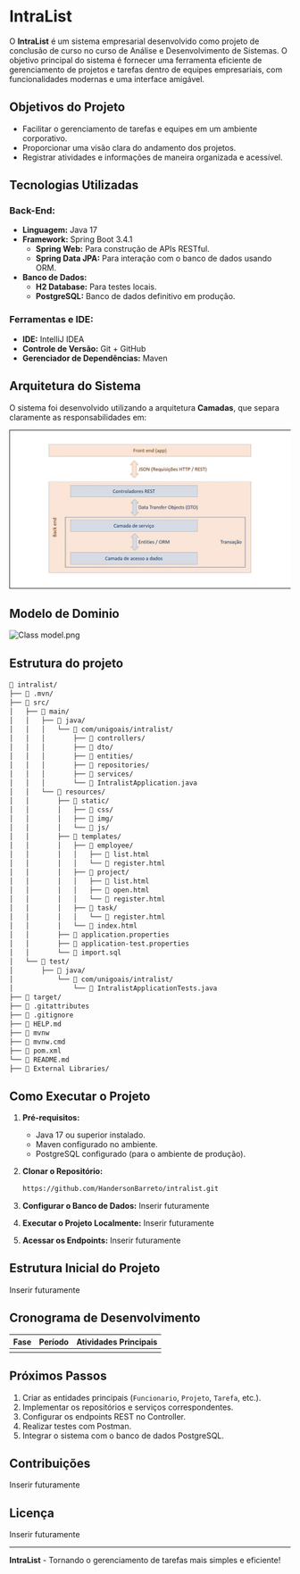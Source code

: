 # IntraList

O **IntraList** é um sistema empresarial desenvolvido como projeto de conclusão de curso no curso de Análise e Desenvolvimento de Sistemas. O objetivo principal do sistema é fornecer uma ferramenta eficiente de gerenciamento de projetos e tarefas dentro de equipes empresariais, com funcionalidades modernas e uma interface amigável.

## Objetivos do Projeto

- Facilitar o gerenciamento de tarefas e equipes em um ambiente corporativo.
- Proporcionar uma visão clara do andamento dos projetos.
- Registrar atividades e informações de maneira organizada e acessível.

## Tecnologias Utilizadas

### **Back-End:**
- **Linguagem:** Java 17
- **Framework:** Spring Boot 3.4.1
  - **Spring Web:** Para construção de APIs RESTful.
  - **Spring Data JPA:** Para interação com o banco de dados usando ORM.
- **Banco de Dados:**
  - **H2 Database:** Para testes locais.
  - **PostgreSQL:** Banco de dados definitivo em produção.

### **Ferramentas e IDE:**
- **IDE:** IntelliJ IDEA
- **Controle de Versão:** Git + GitHub
- **Gerenciador de Dependências:** Maven

## Arquitetura do Sistema

O sistema foi desenvolvido utilizando a arquitetura **Camadas**, que separa claramente as responsabilidades em:

![img.png](img.png)
## Modelo de Dominio
![Class model.png](..%2FUml%2FClass%20model.png)

## Estrutura do projeto
```shell
📂 intralist/
├── 📂 .mvn/
├── 📂 src/
│   ├── 📂 main/
│   │   ├── 📂 java/
│   │   │   └── 📂 com/unigoais/intralist/
│   │   │       ├── 📂 controllers/
│   │   │       ├── 📂 dto/
│   │   │       ├── 📂 entities/
│   │   │       ├── 📂 repositories/
│   │   │       ├── 📂 services/
│   │   │       └── 📄 IntralistApplication.java
│   │   └── 📂 resources/
│   │       ├── 📂 static/
│   │       │   ├── 📂 css/
│   │       │   ├── 📂 img/
│   │       │   └── 📂 js/
│   │       ├── 📂 templates/
│   │       │   ├── 📂 employee/
│   │       │   │   ├── 📄 list.html
│   │       │   │   └── 📄 register.html
│   │       │   ├── 📂 project/
│   │       │   │   ├── 📄 list.html
│   │       │   │   ├── 📄 open.html
│   │       │   │   └── 📄 register.html
│   │       │   ├── 📂 task/
│   │       │   │   └── 📄 register.html
│   │       │   └── 📄 index.html
│   │       ├── 📄 application.properties
│   │       ├── 📄 application-test.properties
│   │       └── 📄 import.sql
│   └── 📂 test/
│       ├── 📂 java/
│           └── 📂 com/unigoais/intralist/
│               └── 📄 IntralistApplicationTests.java
├── 📂 target/
├── 📄 .gitattributes
├── 📄 .gitignore
├── 📄 HELP.md
├── 📄 mvnw
├── 📄 mvnw.cmd
├── 📄 pom.xml
└── 📄 README.md
├── 📂 External Libraries/
```

## Como Executar o Projeto

1. **Pré-requisitos:**
   - Java 17 ou superior instalado.
   - Maven configurado no ambiente.
   - PostgreSQL configurado (para o ambiente de produção).

2. **Clonar o Repositório:**
   ```bash
   https://github.com/HandersonBarreto/intralist.git
   ```

3. **Configurar o Banco de Dados:**
Inserir futuramente

4. **Executar o Projeto Localmente:**
Inserir futuramente

5. **Acessar os Endpoints:**
Inserir futuramente

## Estrutura Inicial do Projeto

Inserir futuramente

## Cronograma de Desenvolvimento

| Fase                  | Período       | Atividades Principais                                  |
|-----------------------|---------------|------------------------------------------------------|
        |

## Próximos Passos

1. Criar as entidades principais (`Funcionario`, `Projeto`, `Tarefa`, etc.).
2. Implementar os repositórios e serviços correspondentes.
3. Configurar os endpoints REST no Controller.
4. Realizar testes com Postman.
5. Integrar o sistema com o banco de dados PostgreSQL.

## Contribuições

Inserir futuramente

## Licença

Inserir futuramente

---

**IntraList** - Tornando o gerenciamento de tarefas mais simples e eficiente!
